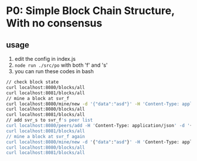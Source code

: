 # P0: Simple Block Chain Structure, With no consensus

## usage

1. edit the config in index.js
2. `node run ./src/po` with both 'f' and 's'
3. you can run these codes in bash
```bash
// check block state
curl localhost:8080/blocks/all
curl localhost:8081/blocks/all
// mine a block at svr_f
curl localhost:8080/mine/new -d '{"data":"asd"}' -H 'Content-Type: application/json'
curl localhost:8080/blocks/all
curl localhost:8081/blocks/all
// add svr_s to svr_f's peer list
curl localhost:8080/peers/add -H 'Content-Type: application/json' -d '{"peers":["ws://127.0.0.1:3081"]}'
curl localhost:8081/blocks/all
// mine a block at svr_f again
curl localhost:8080/mine/new -d '{"data":"asd"}' -H 'Content-Type: application/json'
curl localhost:8080/blocks/all
curl localhost:8081/blocks/all
```